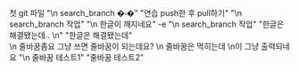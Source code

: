 첫 git 파일
"\n search_branch �۾�" 
"연습 push한 후 pull하기" 
"\n search_branch 작업" 
"\n 한글이 깨지네요" 
-e "\n search_branch 작업" 
"한글은 해결됐는데.. \n" 
"한글은 해결됐는데"   
\n 줄바꿈좀요 
그냥 쓰면 줄바꿈이 되는데요? 
\n 줄바꿈은 먹히는데 \n이 그냥 출력되네요 
"\n 줄바꿈 테스트1" 
"줄바꿈 테스트2"   
